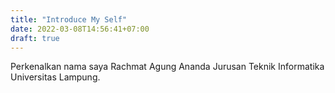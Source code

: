 ```yaml
---
title: "Introduce My Self"
date: 2022-03-08T14:56:41+07:00
draft: true
---
```


Perkenalkan nama saya Rachmat Agung Ananda Jurusan Teknik Informatika
Universitas Lampung.